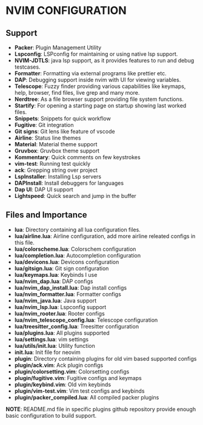 **NVIM CONFIGURATION**
=======================

## Support
- **Packer**: Plugin Management Utility
- **Lspconfig**: LSPconfig for maintaining or using native lsp support.
- **NVIM-JDTLS**: java lsp support, as it provides features to run and debug testcases.
- **Formatter**: Formatting via external programs like prettier etc.
- **DAP**: Debugging support inside nvim with UI for viewing variables.
- **Telescope**: Fuzzy finder providing various capabilities like keymaps, help, browser, find files,
live grep and many more.
- **Nerdtree**: As a file browser support providing file system functions.
- **Startify**: For opening a starting page on startup showing last worked files.
- **Snippets**: Snippets for quick workflow
- **Fugitive**: Git integration
- **Git signs**: Git lens like feature of vscode
- **Airline**: Status line themes
- **Material**: Material theme support
- **Gruvbox**: Gruvbox theme support
- **Kommentary**: Quick comments on few keystrokes
- **vim-test**: Running test quickly
- **ack**: Grepping string over project
- **LspInstaller**: Installing Lsp servers
- **DAPInstall**: Install debuggers for languages
- **Dap UI**: DAP UI support
- **Lightspeed**: Quick search and jump in the buffer

## Files and Importance
- **lua**: Directory containing all lua configuration files.
- **lua/airline.lua**: Airline configuration, add more airline releated configs in this file.
- **lua/colorscheme.lua**: Colorschem configuration
- **lua/completion.lua**: Autocompletion configuration
- **lua/devicons.lua**: Devicons configuration
- **lua/gitsign.lua**: Git sign configuration
- **lua/keymaps.lua**: Keybinds I use
- **lua/nvim_dap.lua**: DAP configs
- **lua/nvim_dap_install.lua**: Dap install configs
- **lua/nvim_formatter.lua**: Formatter configs
- **lua/nvim_java.lua**: Java support
- **lua/nvim_lsp.lua**: Lspconfig support
- **lua/nvim_rooter.lua**: Rooter configs
- **lua/nvim_telescope_config.lua**: Telescope configuration
- **lua/treesitter_config.lua**: Treesitter configuration
- **lua/plugins.lua**: All plugins supported
- **lua/settings.lua**: vim settings
- **lua/utils/init.lua**: Utility function
- **init.lua**: Init file for neovim
- **plugin**: Directory containing plugins for old vim based supported configs
- **plugin/ack.vim**: Ack plugin configs
- **plugin/colorsetting.vim**: Colorsetting configs
- **plugin/fugitive.vim**: Fugitive configs and keymaps
- **plugin/keybind.vim**: Old vim keybinds
- **plugin/vim-test.vim**: Vim test configs and keybinds
- **plugin/packer_compiled.lua**: All compiled packer plugins


**NOTE**: README.md file in specific plugins github repository provide enough basic configuration to build support.
